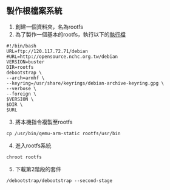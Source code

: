 ## 製作根檔案系統

1. 創建一個資料夾，名為rootfs
2. 為了製作一個基本的rootfs，執行以下的[執行檔](deboot.sh)
```
#!/bin/bash
URL=ftp://120.117.72.71/debian
#URL=http://opensource.nchc.org.tw/debian
VERSION=buster
DIR=rootfs
debootstrap \
--arch=armhf \
--keyring=/usr/share/keyrings/debian-archive-keyring.gpg \
--verbose \
--foreign \
$VERSION \
$DIR \
$URL
```
3. 將本機指令複製至rootfs
```
cp /usr/bin/qemu-arm-static rootfs/usr/bin
```
4. 進入rootfs系統
```
chroot rootfs
```
5. 下載第2階段的套件
```
/debootstrap/debootstrap --second-stage
```
